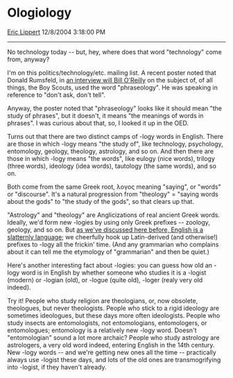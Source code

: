 <div id="page">

# Ologiology

[Eric Lippert](https://social.msdn.microsoft.com/profile/Eric%20Lippert) 12/8/2004 3:18:00 PM

-----

<div id="content">

<div class="mine">

No technology today -- but, hey, where does that word "technology" come from, anyway?

I'm on this politics/technology/etc. mailing list. A recent poster noted that Donald Rumsfeld, in [an interview will Bill O'Reilly](http://www.dartblog.com/data/2004/12/rumsfeld_on_sco.html) on the subject of, of all things, the Boy Scouts, used the word "phraseology". He was speaking in reference to "don't ask, don't tell".

Anyway, the poster noted that "phraseology" looks like it should mean "the study of phrases", but it doesn't, it means "the meanings of words in phrases". I was curious about that, so, I looked it up in the OED.

Turns out that there are two distinct camps of -logy words in English. There are those in which -logy means "the study of", like technology, psychology, entomology, geology, theology, astrology, and so on. And then there are those in which -logy means "the words", like eulogy (nice words), trilogy (three words), ideology (idea words), tautology (the same words), and so on.

Both come from the same Greek root, λογος meaning "saying", or "words" or "discourse". It's a natural progression from "theology" = "saying words about the gods" to "the study of the gods", so that clears up that.

"Astrology" and "theology" are Anglicizations of real ancient Greek words. Ideally, we'd form new -logies by using only Greek prefixes -- zoology, geology, and so on. But [as we've discussed here before, English is a slatternly language](http://blogs.msdn.com/ericlippert/archive/2004/10/01/236740.aspx); we cheerfully hook up Latin-derived (and otherwise\!) prefixes to -logy all the frickin' time. (And any grammarian who complains about it can tell me the etymology of "grammarian" and then be quiet.)

Here's another interesting fact about -logies: you can guess how old an -logy word is in English by whether someone who studies it is a -logist (modern) or -logian (old), or -logue (quite old), -loger (realy very old indeed).

Try it\! People who study religion are theologians, or, now obsolete, theologues, but never theologists. People who stick to a rigid ideology are sometimes ideologues, but these days more often ideologists. People who study insects are entomologists, not entomologians, entomologers, or entomologues; entomology is a relatively new -logy word. Doesn't "entomologian" sound a lot more archaic? People who study astrology are astrologers, a very old word indeed, entering English in the 14th century. New -logy words -- and we're getting new ones all the time -- practically always use -logist these days, and lots of the old ones are transmogrifying into -logist, if they haven't already.

</div>

</div>

</div>

